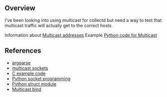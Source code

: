 ## Overview

I've been looking into using multicast for collectd but need a way to test that multicast traffic will actually get to the correct hosts.

Information about [Multicast addresses](https://en.wikipedia.org/wiki/Multicast_address)
Example [Python code for Multicast](https://pymotw.com/2/socket/multicast.html)

## References

* [argparse](https://docs.python.org/2/library/argparse.html)
* [multicast sockets](https://pymotw.com/2/socket/multicast.html)
* [C example code](https://web.cs.wpi.edu/~claypool/courses/4514-B99/samples/multicast.c)
* [Python socket programming](https://realpython.com/python-sockets/)
* [Python struct module](https://docs.python.org/3/library/struct.html#module-struct)
* [Multicast bind](https://stackoverflow.com/questions/10692956/what-does-it-mean-to-bind-a-multicast-udp-socket/29526884)

